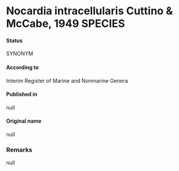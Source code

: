 Nocardia intracellularis Cuttino & McCabe, 1949 SPECIES
=======

#### Status
SYNONYM

#### According to
Interim Register of Marine and Nonmarine Genera

#### Published in
null

#### Original name
null

### Remarks
null